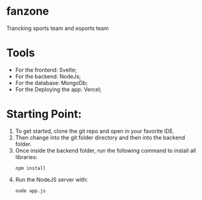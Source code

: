 # fanzone
Trancking sports team and esports team

# Tools
- For the frontend: Svelte;
- For the backend: NodeJs;
- For the database: MongoDb;
- For the Deploying the app: Vercel;

# Starting Point:

1. To get started, clone the git repo and open in your favorite IDE.
2. Then change into the git folder directory and then into the backend folder.
3. Once inside the backend folder, run the following command to install all libraries:
   ```
   npm install
   ```  
4. Run the NodeJS server with:
   ```
   node app.js
   ```
